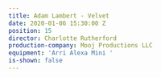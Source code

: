 ```yaml
---
title: Adam Lambert - Velvet
date: 2020-01-06 15:30:00 Z
position: 15
director: Charlotte Rutherford
production-company: Mooj Productions LLC
equipment: 'Arri Alexa Mini '
is-shown: false
---
```


